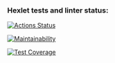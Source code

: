 ### Hexlet tests and linter status:
[![Actions Status](https://github.com/Konstantin-GIT/java-project-71/workflows/hexlet-check/badge.svg)](https://github.com/Konstantin-GIT/java-project-71/actions)

[![Maintainability](https://api.codeclimate.com/v1/badges/c98d7895c11357084bfc/maintainability)](https://codeclimate.com/github/Konstantin-GIT/java-project-71/maintainability)

[![Test Coverage](https://api.codeclimate.com/v1/badges/c98d7895c11357084bfc/test_coverage)](https://codeclimate.com/github/Konstantin-GIT/java-project-71/test_coverage)